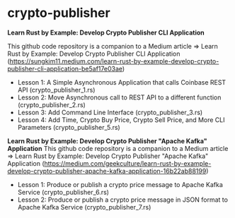 # crypto-publisher
<B>Learn Rust by Example: Develop Crypto Publisher CLI Application</B>

This github code repository is a companion to a Medium article => Learn Rust by Example: Develop Crypto Publisher CLI Application (https://sungkim11.medium.com/learn-rust-by-example-develop-crypto-publisher-cli-application-be5af17e03ae)
- Lesson 1: A Simple Asynchronous Application that calls Coinbase REST API (crypto_publisher_1.rs)
- Lesson 2: Move Asynchronous call to REST API to a different function (crypto_publisher_2.rs)
- Lesson 3: Add Command Line Interface (crypto_publisher_3.rs)
- Lesson 4: Add Time, Crypto Buy Price, Crypto Sell Price, and More CLI Parameters (crypto_publisher_5.rs)


<B>Learn Rust by Example: Develop Crypto Publisher "Apache Kafka" Application</B>
This github code repository is a companion to a Medium article => Learn Rust by Example: Develop Crypto Publisher "Apache Kafka" Application (https://medium.com/geekculture/learn-rust-by-example-develop-crypto-publisher-apache-kafka-application-16b22ab88199)
- Lesson 1: Produce or publish a crypto price message to Apache Kafka Service (crypto_publisher_6.rs)
- Lesson 2: Produce or publish a crypto price message in JSON format to Apache Kafka Service (crypto_publisher_7.rs)
